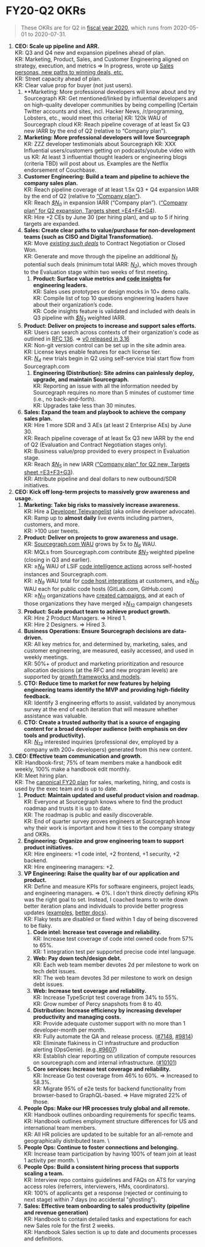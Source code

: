 # FY20-Q2 OKRs

> These OKRs are for Q2 in [fiscal year 2020](../../handbook/communication/index.md#fiscal-year), which runs from 2020-05-01 to 2020-07-31.

1. **CEO: Scale up pipeline and ARR.** \
   KR: Q3 and Q4 new and expansion pipelines ahead of plan. \
   KR: Marketing, Product, Sales, and Customer Engineering aligned on strategy, execution, and metrics => In progress, wrote up [Sales personas, new paths to winning deals, etc.](https://drive.google.com/a/sourcegraph.com/open?id=1I72rKXmVzQIYsOS6MOz2yCYnh5qGWI1Y-9-EkTycytk) \
   KR: Street capacity ahead of plan. \
   KR: Clear value prop for buyer (not just users).
   1. **Marketing: More professional developers will know about and try Sourcegraph
      KR: Get mentioned/linked by influential developers and on high-quality developer communities by being compelling [Certain Twitter accounts and sites, incl. Hacker News, /r/programming, Lobsters, etc., would meet this criteria]
      KR: 120k WAU of Sourcegraph cloud 
      KR: Reach pipeline coverage of at least 5x Q3 new IARR by the end of Q2 (relative to “Company plan”). 
   1. **Marketing: More professional developers will love Sourcegraph**
      KR: ZZZ developer testimonials about Sourcegraph
      KR: XXX Influential users/customers getting on podcasts/youtube video with us
      KR:  At least 3 influential thought leaders or engineering blogs (criteria TBD) will post about us. Examples are the Netflix endorsement of Couchbase.
   1. **Customer Engineering: Build a team and pipeline to achieve the company sales plan.** \
      KR: Reach pipeline coverage of at least 1.5x Q3 + Q4 expansion IARR by the end of Q2 (relative to [“Company plan”](https://docs.google.com/spreadsheets/d/1EkZ7O69-2jbgtacoFDrY8L6rP73Hlqp_syyVCnmGAFA/edit#gid=498016854)). \
      KR: Reach [*$N<sub>0</sub>*][N0] in expansion IARR (“Company plan”). ([“Company plan” for Q2 expansion, Targets sheet =E4+F4+G4](https://docs.google.com/spreadsheets/d/1EkZ7O69-2jbgtacoFDrY8L6rP73Hlqp_syyVCnmGAFA/edit#gid=498016854)). \
      KR: Hire +2 CEs by June 30 (per hiring plan), and up to 5 if hiring targets are expanded.
   1. **Sales: Create clear paths to value/purchase for non-development teams (such as CISO and Digital Transformation).** \
      KR: Move [*existing such deals*](https://docs.google.com/document/d/1fAB7HMD7rmcyI68f2WuMAvt3uf0UqIruFvKhJUHMCyY/edit#bookmark=id.6awzhy8xk6lh) to Contract Negotiation or Closed Won. \
      KR: Generate and move through the pipeline an additional [*N<sub>1</sub>*][N1] potential such deals (minimum total IARR: [*N<sub>2</sub>*][N2]), which moves through to the Evaluation stage within two weeks of first meeting.
      1. **Product: Surface value metrics and [code insights](https://drive.google.com/a/sourcegraph.com/open?id=1EHzor6I1GhVVIpl70mH-c10b1tNEl_p1xRMJ9qHQfoc) for engineering leaders.** \
         KR: Sales uses prototypes or design mocks in 10+ demo calls. \
         KR: Compile list of top 10 questions engineering leaders have about their organization’s code. \
         KR: Code insights feature is validated and included with deals in Q3 pipeline with [*$N<sub>3</sub>*][N3] weighted IARR.
   1. **Product: Deliver on projects to increase and support sales efforts.** \
      KR: Users can search across contexts of their organization's code as outlined in [RFC 136](https://drive.google.com/a/sourcegraph.com/open?id=1-Hn3bSVmwZ9iY0nfztXMoDfzWMdOHYTKrhK2F5ZJZI8). => [v0 released in 3.16](https://about.sourcegraph.com/blog/sourcegraph-3.16#introducing-version-contexts-to-search-past-releases) \
      KR: Non-git version control can be set up in the site admin area. \
      KR: License keys enable features for each license tier. \
      KR: [*N<sub>4</sub>*][N4] new trials begin in Q2 using self-service trial start flow from Sourcegraph.com
      1. **Engineering (Distribution): Site admins can painlessly deploy, upgrade, and maintain Sourcegraph.** \
         KR: Reporting an issue with all the information needed by Sourcegraph requires no more than 5 minutes of customer time (i.e., no back-and-forth). \
         KR: Upgrades take less than 30 minutes.
   1. **Sales: Expand the team and playbook to achieve the company sales plan.** \
      KR: Hire 1 more SDR and 3 AEs (at least 2 Enterprise AEs) by June 30. \
      KR: Reach pipeline coverage of at least 5x Q3 new IARR by the end of Q2 (Evaluation and Contract Negotiation stages only). \
      KR: Business value/prop provided to every prospect in Evaluation stage. \
      KR: Reach [*$N<sub>5</sub>*][N5] in new IARR (["Company plan" for Q2 new, Targets sheet =E3+F3+G3](https://docs.google.com/spreadsheets/d/1EkZ7O69-2jbgtacoFDrY8L6rP73Hlqp_syyVCnmGAFA/edit#gid=1071026049)). \
      KR: Attribute pipeline and deal dollars to new outbound/SDR initiatives.
1. **CEO: Kick off long-term projects to massively grow awareness and usage.**
   1. **Marketing: Take big risks to massively increase awareness.** \
      KR: Hire a [Developer Televangelist](https://docs.google.com/document/d/10JHQ4vX94jGiWqxRIFRyEliUf8o_Jq4HBhHqsueS5Kk/edit) (aka online developer advocate). \
      KR: Ramp up to **almost daily** live events including partners, customers, and more. \
      KR: >100 user tweets.
   1. **Product: Deliver on projects to grow awareness and usage.** \
      KR: [Sourcegraph.com WAU](https://sourcegraph.looker.com/looks/521) grows by 5x to [*N<sub>6</sub>*][N6] WAU. \
      KR: MQLs from Sourcegraph.com contribute [*$N<sub>7</sub>*][N7] weighted pipeline (closing in Q3 and earlier). \
      KR: ≥[*N<sub>8</sub>*][N8] WAU of LSIF [code intelligence actions](https://sourcegraph.looker.com/explore/sourcegraph_events/code_intel_events?qid=7iKSbu85XgC64zGMkFuvZY&origin_space=128&toggle=vis) across self-hosted instances and Sourcegraph.com. \
      KR: ≥[*N<sub>9</sub>*][N9] WAU total for [code host integrations](https://sourcegraph.looker.com/explore/sourcegraph_events/server_weekly_usage?qid=168XAjjRvou3zkSc2gvpeK&origin_space=129&toggle=vis) at customers, and ≥[*N<sub>10</sub>*][N10] WAU each for public code hosts (GitLab.com, GitHub.com) \
      KR: ≥[*N<sub>11</sub>*][N11] organizations have [created campaigns](https://sourcegraph.looker.com/dashboards/136), and at each of those organizations they have merged ≥[*N<sub>12</sub>*][N12] campaign changesets
   1. **Product: Scale product team to achieve product growth.** \
      KR: Hire 2 Product Managers. => Hired 1.\
      KR: Hire 2 Designers. => Hired 3.
   1. **Business Operations: Ensure Sourcegraph decisions are data-driven.** \
      KR: All key metrics for, and determined by, marketing, sales, and customer engineering, are measured, easily accessed, and used in weekly meetings. \
      KR: 50%+ of product and marketing prioritization and resource allocation decisions (at the RFC and new program levels) are supported by [growth frameworks and models](https://docs.google.com/document/d/10-sq4iZrA_wSlYA2S19UDmHwkWldJfS_wf-hEX3Phgw/edit#).
   1. **CTO: Reduce time to market for new features by helping engineering teams identify the MVP and providing high-fidelity feedback.** \
      KR: Identify 3 engineering efforts to assist, validated by anonymous survey at the end of each iteration that will measure whether assistance was valuable.
   1. **CTO: Create a trusted authority that is a source of engaging content for a broad developer audience (with emphasis on dev tools and productivity).** \
      KR: [*N<sub>13</sub>*][N13] interested inquiries (professional dev, employed by a company with 200+ developers) generated from this new content.
1. **CEO: Effective team communication and growth.** \
   KR: Handbook-first; 75% of team members make a handbook edit weekly, 100% make a handbook edit monthly. \
   KR: Meet hiring plan. \
   KR: The [canonical FY20 plan](https://docs.google.com/spreadsheets/d/1EkZ7O69-2jbgtacoFDrY8L6rP73Hlqp_syyVCnmGAFA/edit#gid=498016854) for sales, marketing, hiring, and costs is used by the exec team and is up to date.
    1. **Product: Maintain updated and useful product vision and roadmap.** \
       KR: Everyone at Sourcegraph knows where to find the product roadmap and trusts it is up to date. \
       KR: The roadmap is public and easily discoverable. \
       KR: End of quarter survey proves engineers at Sourcegraph know why their work is important and how it ties to the company strategy and OKRs.
    1. **Engineering: Organize and grow engineering team to support product initiatives.** \
       KR: Hire engineers: +1 code intel, +2 frontend, +1 security, +2 backend. \
       KR: Hire engineering managers: +2.
    1. **VP Engineering: Raise the quality bar of our application and product.** \
       KR: Define and measure KPIs for software engineers, project leads, and engineering managers. => 0%. I don't think directly defining KPIs was the right goal to set. Instead, I coached teams to write down better iteration plans and individuals to provide better progress updates ([examples](https://github.com/sourcegraph/sourcegraph/issues?q=3.18+tracking+issue+is%3Aissue+label%3Atracking+), [better docs](https://github.com/sourcegraph/about/pull/1083/files)). \
       KR: Flaky tests are disabled or fixed within 1 day of being discovered to be flaky.
       1. **Code intel: Increase test coverage and reliability.** \
          KR: Increase test coverage of code intel owned code from 57% to 65%. \
          KR: 1 integration test per supported precise code intel language.
       1. **Web: Pay down tech/design debt.** \
          KR: Each web team member devotes 2d per milestone to work on tech debt issues. \
          KR: The web team devotes 3d per milestone to work on design debt issues.
       1. **Web: Increase test coverage and reliability.** \
          KR: Increase TypeScript test coverage from 34% to 55%. \
          KR: Grow number of Percy snapshots from 8 to 40.
       1. **Distribution: Increase efficiency by increasing developer productivity and managing costs.** \
          KR: Provide adequate customer support with no more than 1 developer-month per month. \
          KR: Fully automate the QA and release process. ([#7148](https://github.com/sourcegraph/sourcegraph/issues/7148), [#9814](https://github.com/sourcegraph/sourcegraph/issues/9814)) \
          KR: Eliminate flakiness in CI infrastructure and production alerting (OpsGenie). (e.g.,[#9607](https://github.com/sourcegraph/sourcegraph/issues/9607)) \
          KR: Establish clear reporting on utilization of compute resources on sourcegraph.com and internal infrastructure. ([#10101](https://github.com/sourcegraph/sourcegraph/issues/10101))
       1. **Core services: Increase test coverage and reliability.** \
          KR: Increase Go test coverage from 46% to 60%. => Increased to 58.3%. \
          KR: Migrate 95% of e2e tests for backend functionality from browser-based to GraphQL-based. => Have migrated 22% of those.
    1. **People Ops: Make our HR processes truly global and all remote.** \
       KR: Handbook outlines onboarding requirements for specific teams. \
       KR: Handbook outlines employment structure differences for US and international team members. \
       KR: All HR policies are updated to be suitable for an all-remote and geographically distributed team. \
    1. **People Ops: Continue to foster connections and belonging.** \
       KR: Increase team participation by having 100% of team join at least 1 activity per month. \
    1. **People Ops: Build a consistent hiring process that supports scaling a team.** \
       KR: Interview repo contains guidelines and FAQs on ATS for varying access roles (referrers, interviewers, HMs, coordinators). \
       KR: 100% of applicants get a response (rejected or continuing to next stage) within 7 days (no accidental "ghosting").
    1. **Sales: Effective team onboarding to sales productivity (pipeline and revenue generation)** \
       KR: Handbook to contain detailed tasks and expectations for each new Sales role for the first 2 weeks. \
       KR: Handbook Sales section is up to date and documents processes and definitions.

[N0]: https://docs.google.com/document/d/1fAB7HMD7rmcyI68f2WuMAvt3uf0UqIruFvKhJUHMCyY/edit#bookmark=id.k2i8a693nt03
[N1]: https://docs.google.com/document/d/1fAB7HMD7rmcyI68f2WuMAvt3uf0UqIruFvKhJUHMCyY/edit#bookmark=id.rcsa4nrzhfth
[N2]: https://docs.google.com/document/d/1fAB7HMD7rmcyI68f2WuMAvt3uf0UqIruFvKhJUHMCyY/edit#bookmark=id.78lfgk6n8g1
[N3]: https://docs.google.com/document/d/1fAB7HMD7rmcyI68f2WuMAvt3uf0UqIruFvKhJUHMCyY/edit#bookmark=id.cflce5c26p0t
[N4]: https://docs.google.com/document/d/1fAB7HMD7rmcyI68f2WuMAvt3uf0UqIruFvKhJUHMCyY/edit#bookmark=id.kyb6vf54kq6n
[N5]: https://docs.google.com/document/d/1fAB7HMD7rmcyI68f2WuMAvt3uf0UqIruFvKhJUHMCyY/edit#bookmark=id.zfd4s7f6l96
[N6]: https://docs.google.com/document/d/1fAB7HMD7rmcyI68f2WuMAvt3uf0UqIruFvKhJUHMCyY/edit#bookmark=id.el36web1a8lh
[N7]: https://docs.google.com/document/d/1fAB7HMD7rmcyI68f2WuMAvt3uf0UqIruFvKhJUHMCyY/edit#bookmark=id.kwvjy8a59zqq
[N8]: https://docs.google.com/document/d/1fAB7HMD7rmcyI68f2WuMAvt3uf0UqIruFvKhJUHMCyY/edit#bookmark=id.tb34mxx6cpdw
[N9]: https://docs.google.com/document/d/1fAB7HMD7rmcyI68f2WuMAvt3uf0UqIruFvKhJUHMCyY/edit#bookmark=id.s15cevsvq3r0
[N10]: https://docs.google.com/document/d/1fAB7HMD7rmcyI68f2WuMAvt3uf0UqIruFvKhJUHMCyY/edit#bookmark=id.9znxsajwsep5
[N11]: https://docs.google.com/document/d/1fAB7HMD7rmcyI68f2WuMAvt3uf0UqIruFvKhJUHMCyY/edit#bookmark=id.mcssqvtg6g9u
[N12]: https://docs.google.com/document/d/1fAB7HMD7rmcyI68f2WuMAvt3uf0UqIruFvKhJUHMCyY/edit#bookmark=id.60b1ec8o51kl
[N13]: https://docs.google.com/document/d/1fAB7HMD7rmcyI68f2WuMAvt3uf0UqIruFvKhJUHMCyY/edit#bookmark=id.byvw6hihxyze
